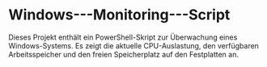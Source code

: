 # Windows---Monitoring---Script
Dieses Projekt enthält ein PowerShell-Skript zur Überwachung eines Windows-Systems. Es zeigt die aktuelle CPU-Auslastung, den verfügbaren Arbeitsspeicher und den freien Speicherplatz auf den Festplatten an.
